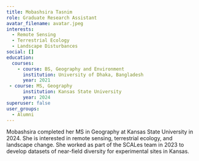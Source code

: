 ```yaml
---
title: Mobashsira Tasnim
role: Graduate Research Assistant
avatar_filename: avatar.jpeg
interests:
  - Remote Sensing
  - Terrestrial Ecology
  - Landscape Disturbances
social: []
education:
  courses:
    - course: BS, Geography and Environment
      institution: University of Dhaka, Bangladesh
      year: 2021
 - course: MS, Geography
      institution: Kansas State University
      year: 2024
superuser: false
user_groups:
  - Alumni
---
```

Mobashsira completed her MS in Geography at Kansas State University in 2024. She is interested in remote sensing, terrestrial ecology, and landscape change. She worked as part of the SCALes team in 2023 to develop datasets of near-field diversity for experimental sites in Kansas.
